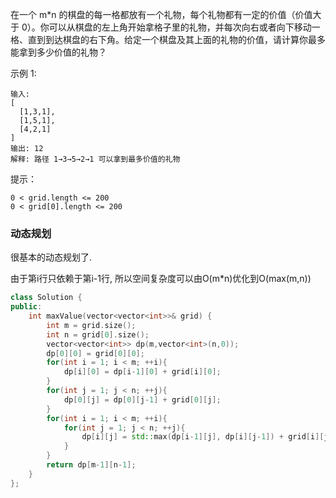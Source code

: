 在一个 m*n 的棋盘的每一格都放有一个礼物，每个礼物都有一定的价值（价值大于 0）。你可以从棋盘的左上角开始拿格子里的礼物，并每次向右或者向下移动一格、直到到达棋盘的右下角。给定一个棋盘及其上面的礼物的价值，请计算你最多能拿到多少价值的礼物？

 

示例 1:
```
输入: 
[
  [1,3,1],
  [1,5,1],
  [4,2,1]
]
输出: 12
解释: 路径 1→3→5→2→1 可以拿到最多价值的礼物
```

提示：
```
0 < grid.length <= 200
0 < grid[0].length <= 200
```





### 动态规划

很基本的动态规划了.

由于第i行只依赖于第i-1行, 所以空间复杂度可以由O(m*n)优化到O(max(m,n))

```c++
class Solution {
public:
    int maxValue(vector<vector<int>>& grid) {
        int m = grid.size();
        int n = grid[0].size();
        vector<vector<int>> dp(m,vector<int>(n,0));
        dp[0][0] = grid[0][0];
        for(int i = 1; i < m; ++i){
            dp[i][0] = dp[i-1][0] + grid[i][0];
        }
        for(int j = 1; j < n; ++j){
            dp[0][j] = dp[0][j-1] + grid[0][j];
        }
        for(int i = 1; i < m; ++i){
            for(int j = 1; j < n; ++j){
                dp[i][j] = std::max(dp[i-1][j], dp[i][j-1]) + grid[i][j];
            }
        }
        return dp[m-1][n-1];
    }
};
```

